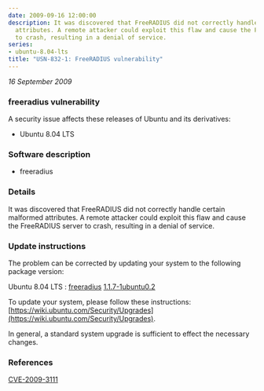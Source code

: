 ```yaml
---
date: 2009-09-16 12:00:00
description: It was discovered that FreeRADIUS did not correctly handle certain  malformed
  attributes. A remote attacker could exploit this flaw and cause the FreeRADIUS server
  to crash, resulting in a denial of service.
series:
- ubuntu-8.04-lts
title: "USN-832-1: FreeRADIUS vulnerability"
---
```


*16 September 2009*

### freeradius vulnerability

A security issue affects these releases of Ubuntu and its derivatives:

* Ubuntu 8.04 LTS

### Software description

* freeradius 

### Details

It was discovered that FreeRADIUS did not correctly handle certain malformed attributes. A remote attacker could exploit this flaw and cause the FreeRADIUS server to crash, resulting in a denial of service. 

### Update instructions

The problem can be corrected by updating your system to the following package version:

Ubuntu 8.04 LTS
 : [freeradius](https://launchpad.net/ubuntu/+source/freeradius) <span> [1.1.7-1ubuntu0.2](https://launchpad.net/ubuntu/+source/freeradius/1.1.7-1ubuntu0.2) </span> 

To update your system, please follow these instructions: [https://wiki.ubuntu.com/Security/Upgrades](https://wiki.ubuntu.com/Security/Upgrades).

In general, a standard system upgrade is sufficient to effect the necessary changes. 

### References

 
 [CVE-2009-3111](http://people.ubuntu.com/~ubuntu-security/cve/CVE-2009-3111)